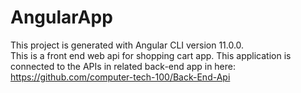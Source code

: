 # AngularApp

This project is generated with Angular CLI version 11.0.0.<br>
This is a front end web api for shopping cart app. This application is connected to the APIs in related back-end app in here: https://github.com/computer-tech-100/Back-End-Api
